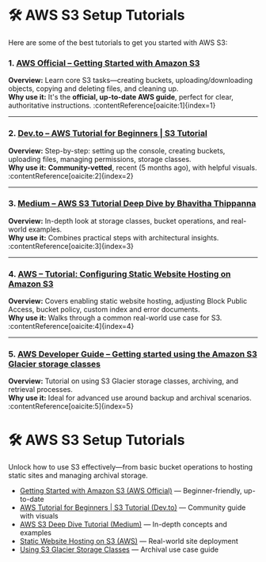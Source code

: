 
# 🛠️ AWS S3 Setup Tutorials

Here are some of the best tutorials to get you started with AWS S3:

### 1. [AWS Official – Getting Started with Amazon S3](https://docs.aws.amazon.com/AmazonS3/latest/userguide/GetStartedWithS3.html)  
**Overview:** Learn core S3 tasks—creating buckets, uploading/downloading objects, copying and deleting files, and cleaning up.  
**Why use it:** It's the **official, up-to-date AWS guide**, perfect for clear, authoritative instructions. :contentReference[oaicite:1]{index=1}

---

### 2. [Dev.to – AWS Tutorial for Beginners | S3 Tutorial](https://dev.to/s3cloudhub/aws-tutorial-for-beginners-s3-tutorial-19cp)  
**Overview:** Step-by-step: setting up the console, creating buckets, uploading files, managing permissions, storage classes.  
**Why use it:** **Community-vetted**, recent (5 months ago), with helpful visuals. :contentReference[oaicite:2]{index=2}

---

### 3. [Medium – AWS S3 Tutorial Deep Dive by Bhavitha Thippanna](https://medium.com/@bhavithathippanna/aws-s3-tutorial-deep-dive-into-amazon-simple-storage-service-2eb12c16e196)  
**Overview:** In-depth look at storage classes, bucket operations, and real-world examples.  
**Why use it:** Combines practical steps with architectural insights. :contentReference[oaicite:3]{index=3}

---

### 4. [AWS – Tutorial: Configuring Static Website Hosting on Amazon S3](https://docs.aws.amazon.com/AmazonS3/latest/userguide/HostingWebsiteOnS3Setup.html)  
**Overview:** Covers enabling static website hosting, adjusting Block Public Access, bucket policy, custom index and error documents.  
**Why use it:** Walks through a common real-world use case for S3. :contentReference[oaicite:4]{index=4}

---

### 5. [AWS Developer Guide – Getting started using the Amazon S3 Glacier storage classes](https://aws.amazon.com/getting-started/hands-on/getting-started-using-amazon-s3-glacier-storage-classes/)  
**Overview:** Tutorial on using S3 Glacier storage classes, archiving, and retrieval processes.  
**Why use it:** Ideal for advanced use around backup and archival scenarios. :contentReference[oaicite:5]{index=5}


# 🛠️ AWS S3 Setup Tutorials

Unlock how to use S3 effectively—from basic bucket operations to hosting static sites and managing archival storage.

- [Getting Started with Amazon S3 (AWS Official)](https://docs.aws.amazon.com/AmazonS3/latest/userguide/GetStartedWithS3.html) — Beginner-friendly, up-to-date
- [AWS Tutorial for Beginners | S3 Tutorial (Dev.to)](https://dev.to/s3cloudhub/aws-tutorial-for-beginners-s3-tutorial-19cp) — Community guide with visuals
- [AWS S3 Deep Dive Tutorial (Medium)](https://medium.com/@bhavithathippanna/aws-s3-tutorial-deep-dive-into-amazon-simple-storage-service-2eb12c16e196) — In-depth concepts and examples
- [Static Website Hosting on S3 (AWS)](https://docs.aws.amazon.com/AmazonS3/latest/userguide/HostingWebsiteOnS3Setup.html) — Real-world site deployment
- [Using S3 Glacier Storage Classes](https://aws.amazon.com/getting-started/hands-on/getting-started-using-amazon-s3-glacier-storage-classes/) — Archival use case guide
